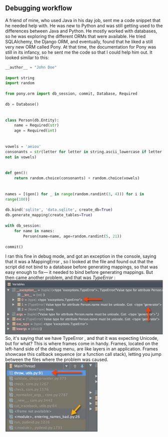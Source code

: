 Debugging workflow
---
A friend of mine, who used Java in his day job, sent me a code snippet that he
needed help with. He was new to Python and was still getting used to the differences
between Java and Python. He mostly worked with databases, so he was exploring
the different ORMs that were available. He tried SQLAlchemy, the Django ORM, and
eventually, found that he liked a still very new ORM called Pony. At that time, the
documentation for Pony was still in its infancy, so he sent me the code so that I could
help him out. It looked similar to this:
```python
__author__ = "John Doe"

import string
import random

from pony.orm import db_session, commit, Database, Required

db = Database()


class Person(db.Entity):
    name = Required(str)
    age = Required(int)


vowels = 'aeiou'
consonants = str(letter for letter in string.ascii_lowercase if letter
not in vowels)


def gen():
    return random.choice(consonants) + random.choice(vowels)


names = [(gen() for _ in range(random.randint(3, 4))) for i in
range(100)]

db.bind('sqlite', 'data.sqlite', create_db=True)
db.generate_mapping(create_tables=True)

with db_session:
    for name in names:
        Person(name=name, age=random.randint(5, 21))

commit()
```
I ran this fine in debug mode, and got an exception in the console, saying that it was
a  MappingError , so I looked at the file and found out that the script did not bind to
a database before generating mappings, so that was easy enough to fix— it needed
to bind before generating mappings. But then came another problem, and that
was  _TypeError_ :
![](/assets/0609.png)
So, it's saying that we have  TypeError , and that it was expecting Unicode, but for
what? This is where frames come in handy. Frames, located on the left-hand side
of the debug menu, are like layers in an application. Frames showcase this callback
sequence (or a function call stack), letting you jump between the files where the
problem was caused.
![](/assets/0610.png)
